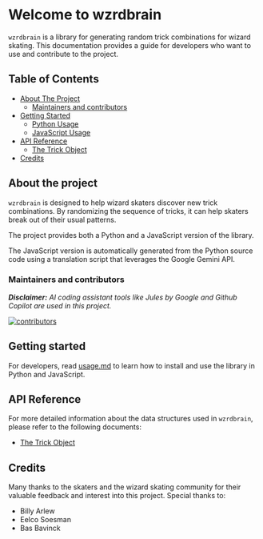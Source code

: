 # Welcome to wzrdbrain

`wzrdbrain` is a library for generating random trick combinations for wizard skating. This documentation provides a guide for developers who want to use and contribute to the project.

## Table of Contents

- [About The Project](#about-the-project)
  - [Maintainers and contributors](#maintainers-and-contributors)
- [Getting Started](./usage.md)
  - [Python Usage](./usage.md#python-usage)
  - [JavaScript Usage](./usage.md#javascript-usage)
- [API Reference](./api_reference.md)
  - [The Trick Object](./api_reference#the-trick-object.md)
- [Credits](#credits)


## About the project

`wzrdbrain`  is designed to help wizard skaters discover new trick combinations. By randomizing the sequence of tricks, it can help skaters break out of their usual patterns. 

The project provides both a Python and a JavaScript version of the library.

The JavaScript version is automatically generated from the Python source code using a translation script that leverages the Google Gemini API.

### Maintainers and contributors

_**Disclaimer:** AI coding assistant tools like Jules by Google and Github Copilot are used in this project._

[![contributors](https://contrib.rocks/image?repo=nazroll/wzrdbrain)](https://github.com/nazroll/wzrdbrain/graphs/contributors)

## Getting started

For developers, read [usage.md](./usage.md) to learn how to install and use the library in Python and JavaScript.

## API Reference

For more detailed information about the data structures used in `wzrdbrain`, please refer to the following documents:

- [The Trick Object](./api_reference.md#the-trick-object)

## Credits

Many thanks to the skaters and the wizard skating community for their valuable feedback and interest into this project. Special thanks to:

- Billy Arlew
- Eelco Soesman
- Bas Bavinck
